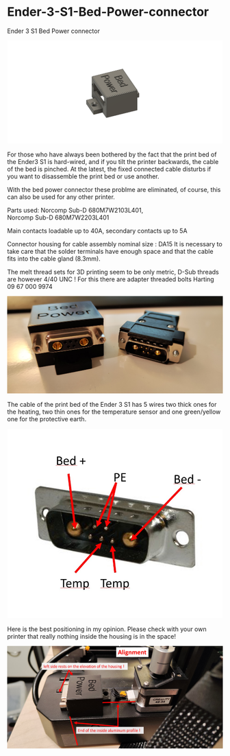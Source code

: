 # Ender-3-S1-Bed-Power-connector
Ender 3 S1 Bed Power connector

![image](https://github.com/Snolte1001/Ender-3-S1-Bed-Power-connector/blob/main/Bed_Power_V3_fin.png)

For those who have always been bothered by the fact that the print bed of the Ender3 S1 is hard-wired, and if you tilt the printer backwards, the cable of the bed is pinched. At the latest, the fixed connected cable disturbs if you want to disassemble the print bed or use another.

With the bed power connector these problme are eliminated, of course, this can also be used for any other printer.

Parts used:
Norcomp Sub-D 680M7W2103L401,  
Norcomp Sub-D 680M7W2203L401

Main contacts loadable up to 40A, secondary contacts up to 5A

Connector housing for cable assembly nominal size : DA15 
It is necessary to take care that the solder terminals have enough space and that the cable fits into the cable gland (8.3mm).

The melt thread sets for 3D printing seem to be only metric, D-Sub threads are however 4/40 UNC ! For this there are adapter threaded bolts
Harting 09 67 000 9974

![image](https://github.com/Snolte1001/Ender-3-S1-Bed-Power-connector/blob/main/Bed%20Power_1.jpg)

The cable of the print bed of the Ender 3 S1 has 5 wires 
two thick ones for the heating, two thin ones for the temperature sensor and one green/yellow one for the protective earth.


![image](https://github.com/Snolte1001/Ender-3-S1-Bed-Power-connector/blob/main/Pinout.jpg)

Here is the best positioning in my opinion.
Please check with your own printer that really nothing inside the housing is in the space! 

![image](https://github.com/Snolte1001/Ender-3-S1-Bed-Power-connector/blob/main/Alignment.jpg)
